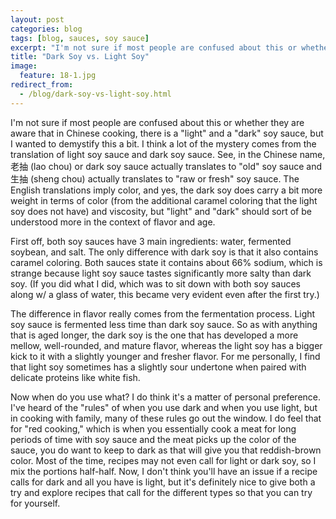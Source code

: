 ```yaml
---
layout: post
categories: blog
tags: [blog, sauces, soy sauce]
excerpt: "I'm not sure if most people are confused about this or whether they are aware that in Chinese cooking, there is a 'light' and a 'dark' soy sauce, but I wanted to demystify this a bit."
title: "Dark Soy vs. Light Soy"
image:
  feature: 18-1.jpg
redirect_from: 
  - /blog/dark-soy-vs-light-soy.html
---
```


I'm not sure if most people are confused about this or whether they are aware that in Chinese cooking, there is a "light" and a "dark" soy sauce, but I wanted to demystify this a bit.  I think a lot of the mystery comes from the translation of light soy sauce and dark soy sauce.  See, in the Chinese name, 老抽 (lao chou) or dark soy sauce actually translates to "old" soy sauce and 生抽 (sheng chou) actually translates to "raw or fresh" soy sauce.  The English translations imply color, and yes, the dark soy does carry a bit more weight in terms of color (from the additional caramel coloring that the light soy does not have) and viscosity, but "light" and "dark" should sort of be understood more in the context of flavor and age.

First off, both soy sauces have 3 main ingredients: water, fermented soybean, and salt.  The only difference with dark soy is that it also contains caramel coloring. Both sauces state it contains about 66% sodium, which is strange because light soy sauce tastes significantly more salty than dark soy.  (If you did what I did, which was to sit down with both soy sauces along w/ a glass of water, this became very evident even after the first try.)  

The difference in flavor really comes from the fermentation process.  Light soy sauce is fermented less time than dark soy sauce.  So as with anything that is aged longer, the dark soy is the one that has developed a more mellow, well-rounded, and mature flavor, whereas the light soy has a bigger kick to it with a slightly younger and fresher flavor.  For me personally, I find that light soy sometimes has a slightly sour undertone when paired with delicate proteins like white fish.

Now when do you use what?  I do think it's a matter of personal preference.  I've heard of the "rules" of when you use dark and when you use light, but in cooking with family, many of these rules go out the window.  I do feel that for "red cooking," which is when you essentially cook a meat for long periods of time with soy sauce and the meat picks up the color of the sauce, you do want to keep to dark as that will give you that reddish-brown color.  Most of the time, recipes may not even call for light or dark soy, so I mix the portions half-half.  Now, I don't think you'll have an issue if a recipe calls for dark and all you have is light, but it's definitely nice to give both a try and explore recipes that call for the different types so that you can try for yourself.
